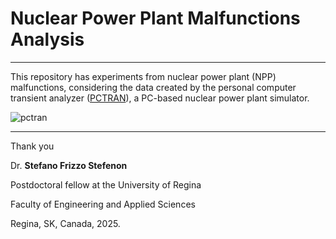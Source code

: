 # Nuclear Power Plant Malfunctions Analysis

---

This repository has experiments from nuclear power plant (NPP) malfunctions, considering the data created by the personal computer transient analyzer ([PCTRAN](http://www.microsimtech.com/pctran)), a PC-based nuclear power plant simulator.

![pctran](https://github.com/user-attachments/assets/341dc9e9-7429-41b9-87b7-8572737abed6)

---

Thank you

Dr. **Stefano Frizzo Stefenon**

Postdoctoral fellow at the University of Regina

Faculty of Engineering and Applied Sciences

Regina, SK, Canada, 2025.
